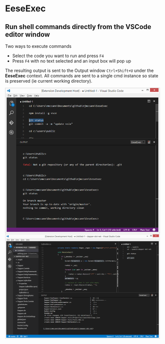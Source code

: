 # EeseExec
## Run shell commands directly from the VSCode editor window
Two ways to execute commands

* Select the code you want to run and press `F4`
* Press `F4` with no text selected and an input box will pop up

The resulting output is sent to the Output window `Ctrl+Shift+U` under the **EeseExec** context. All commands are sent to a single cmd instance so state is preserved (ie current working directory).

![Example image](images/example1.png)
![Example image](images/example2.png)